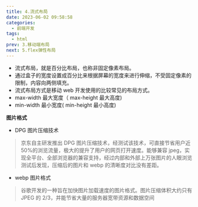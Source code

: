 ```yaml
---
title: 4.流式布局
date: 2023-06-02 09:58:58
categories:
  - 前端开发
tags:
  - html
prev: 3.移动端布局
next: 5.flex弹性布局
---
```


- 流式布局，就是百分比布局，也称非固定像素布局。
- 通过盒子的宽度设置成百分比来根据屏幕的宽度来进行伸缩，不受固定像素的限制，内容向两侧填充。
- 流式布局方式是移动 web 开发使用的比较常见的布局方式。
- max-width 最大宽度（ max-height 最大高度)
- min-width 最小宽度( min-height 最小高度)

**图片格式**

- DPG 图片压缩技术

> 京东自主研发推出 DPG 图片压缩技术，经测试该技术，可直接节省用户近 50%的浏览流量，极大的提升了用户的网页打开速度。能够兼容 jpeg，实现全平台、全部浏览器的兼容支持，经过内部和外部上万张图片的人眼浏览测试后发现，压缩后的图片和 webp 的清晰度对比没有差距。

- webp 图片格式

> 谷歌开发的一种旨在加快图片加载速度的图片格式。图片压缩体积大约只有 JPEG 的 2/3，并能节省大量的服务器宽带资源和数据空间
